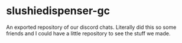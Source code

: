 # slushiedispenser-gc
An exported repository of our discord chats.
Literally did this so some friends and I could have a little repository to see the stuff we made.
